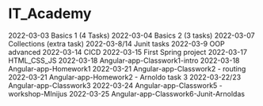 # IT_Academy

2022-03-03 Basics 1 (4 Tasks)
2022-03-04 Basics 2 (3 tasks)
2022-03-07 Collections (extra task)
2022-03-8/14 Junit tasks
2022-03-9 OOP advanced
2022-03-14 CICD
2022-03-15 First Spring project
2022-03-17 HTML_CSS_JS
2022-03-18 Angular-app-Classwork1-intro
2022-03-18 Angular-app-Homework1
2022-03-21 Angular-app-Classwork2 - routing
2022-03-21 Angular-app-Homework2 - Arnoldo task 3
2022-03-22/23  Angular-app-Classwork3
2022-03-24 Angular-app-Classwork5 -workshop-MInijus
2022-03-25 Angular-app-Classwork6-Junit-Arnoldas